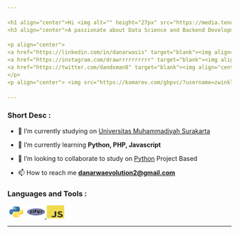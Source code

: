 ```yaml
---

<h1 align="center">Hi <img alt="" height="27px" src="https://media.tenor.com/Wx9IEmZZXSoAAAAi/hi.gif" />, I'm Danar Wasis Pambudi</h1>
<h3 align="center">A passionate about Data Science and Backend Development<br>from Sragen, Central Java</h3>

<p align="center">
<a href="https://linkedin.com/in/danarwasis" target="blank"><img align="center" src="https://raw.githubusercontent.com/rahuldkjain/github-profile-readme-generator/master/src/images/icons/Social/linked-in-alt.svg" alt="danarwasis" height="30" width="40" /></a>
<a href="https://instagram.com/drawrrrrrrrrrr" target="blank"><img align="center" src="https://raw.githubusercontent.com/rahuldkjain/github-profile-readme-generator/master/src/images/icons/Social/instagram.svg" alt="drawrrrrrrrrrr" height="30" width="40" /></a>
<a href="https://twitter.com/dandxman8" target="blank"><img align="center" src="https://raw.githubusercontent.com/rahuldkjain/github-profile-readme-generator/master/src/images/icons/Social/twitter.svg" alt="dandxman8" height="30" width="40" /></a>
</p>
<p align="center"> <img src="https://komarev.com/ghpvc/?username=zwinkle&label=Profile%20Views&color=0e75b6&style=flat-square" alt="zwinkle" height="20px"/> </p>

---
```


<h3 align="left">Short Desc :</h3>

- 🔭 I’m currently studying on [Universitas Muhammadiyah Surakarta](https://www.ums.ac.id/)

- 🌱 I’m currently learning **Python, PHP, Javascript**

- 👯 I’m looking to collaborate to study on [Python](https://www.python.org/) Project Based

- 📫 How to reach me **danarwaevolution2@gmail.com**

<h3 align="left">Languages and Tools :</h3>
<p align="left>
<a href="https://www.python.org" target="_blank" rel="noreferrer"> <img src="https://raw.githubusercontent.com/devicons/devicon/master/icons/python/python-original.svg" alt="python" width="40" height="30"/> </a>
<a href="https://www.php.net" target="_blank" rel="noreferrer"> <img src="https://raw.githubusercontent.com/devicons/devicon/master/icons/php/php-original.svg" alt="php" width="40" height="30"/> </a>
<a href="https://developer.mozilla.org/en-US/docs/Web/JavaScript" target="_blank" rel="noreferrer"> <img src="https://raw.githubusercontent.com/devicons/devicon/master/icons/javascript/javascript-original.svg" alt="javascript" width="40" height="30"/> </a>
</p>

---
